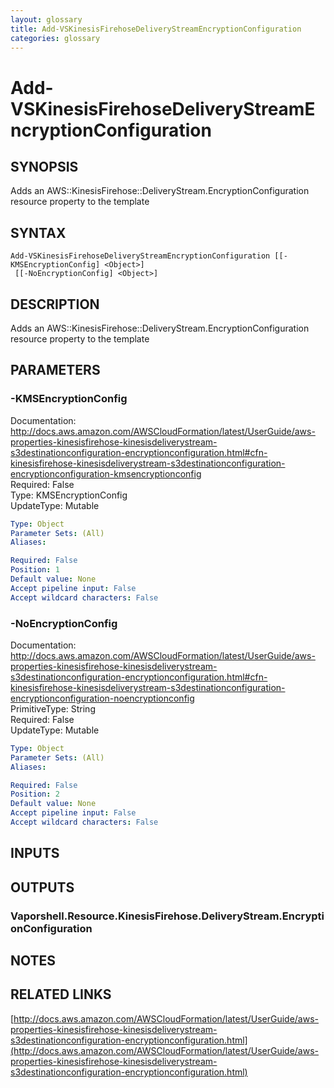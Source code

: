 ```yaml
---
layout: glossary
title: Add-VSKinesisFirehoseDeliveryStreamEncryptionConfiguration
categories: glossary
---
```


# Add-VSKinesisFirehoseDeliveryStreamEncryptionConfiguration

## SYNOPSIS
Adds an AWS::KinesisFirehose::DeliveryStream.EncryptionConfiguration resource property to the template

## SYNTAX

```
Add-VSKinesisFirehoseDeliveryStreamEncryptionConfiguration [[-KMSEncryptionConfig] <Object>]
 [[-NoEncryptionConfig] <Object>]
```

## DESCRIPTION
Adds an AWS::KinesisFirehose::DeliveryStream.EncryptionConfiguration resource property to the template

## PARAMETERS

### -KMSEncryptionConfig
Documentation: http://docs.aws.amazon.com/AWSCloudFormation/latest/UserGuide/aws-properties-kinesisfirehose-kinesisdeliverystream-s3destinationconfiguration-encryptionconfiguration.html#cfn-kinesisfirehose-kinesisdeliverystream-s3destinationconfiguration-encryptionconfiguration-kmsencryptionconfig    
Required: False    
Type: KMSEncryptionConfig    
UpdateType: Mutable

```yaml
Type: Object
Parameter Sets: (All)
Aliases: 

Required: False
Position: 1
Default value: None
Accept pipeline input: False
Accept wildcard characters: False
```

### -NoEncryptionConfig
Documentation: http://docs.aws.amazon.com/AWSCloudFormation/latest/UserGuide/aws-properties-kinesisfirehose-kinesisdeliverystream-s3destinationconfiguration-encryptionconfiguration.html#cfn-kinesisfirehose-kinesisdeliverystream-s3destinationconfiguration-encryptionconfiguration-noencryptionconfig    
PrimitiveType: String    
Required: False    
UpdateType: Mutable

```yaml
Type: Object
Parameter Sets: (All)
Aliases: 

Required: False
Position: 2
Default value: None
Accept pipeline input: False
Accept wildcard characters: False
```

## INPUTS

## OUTPUTS

### Vaporshell.Resource.KinesisFirehose.DeliveryStream.EncryptionConfiguration

## NOTES

## RELATED LINKS

[http://docs.aws.amazon.com/AWSCloudFormation/latest/UserGuide/aws-properties-kinesisfirehose-kinesisdeliverystream-s3destinationconfiguration-encryptionconfiguration.html](http://docs.aws.amazon.com/AWSCloudFormation/latest/UserGuide/aws-properties-kinesisfirehose-kinesisdeliverystream-s3destinationconfiguration-encryptionconfiguration.html)

